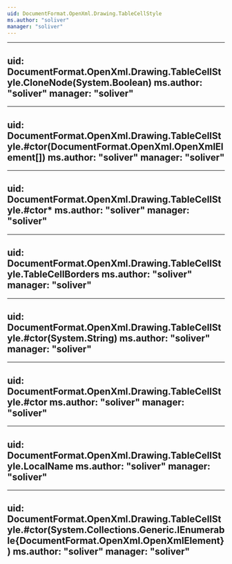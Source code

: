 ```yaml
---
uid: DocumentFormat.OpenXml.Drawing.TableCellStyle
ms.author: "soliver"
manager: "soliver"
---
```


---
uid: DocumentFormat.OpenXml.Drawing.TableCellStyle.CloneNode(System.Boolean)
ms.author: "soliver"
manager: "soliver"
---

---
uid: DocumentFormat.OpenXml.Drawing.TableCellStyle.#ctor(DocumentFormat.OpenXml.OpenXmlElement[])
ms.author: "soliver"
manager: "soliver"
---

---
uid: DocumentFormat.OpenXml.Drawing.TableCellStyle.#ctor*
ms.author: "soliver"
manager: "soliver"
---

---
uid: DocumentFormat.OpenXml.Drawing.TableCellStyle.TableCellBorders
ms.author: "soliver"
manager: "soliver"
---

---
uid: DocumentFormat.OpenXml.Drawing.TableCellStyle.#ctor(System.String)
ms.author: "soliver"
manager: "soliver"
---

---
uid: DocumentFormat.OpenXml.Drawing.TableCellStyle.#ctor
ms.author: "soliver"
manager: "soliver"
---

---
uid: DocumentFormat.OpenXml.Drawing.TableCellStyle.LocalName
ms.author: "soliver"
manager: "soliver"
---

---
uid: DocumentFormat.OpenXml.Drawing.TableCellStyle.#ctor(System.Collections.Generic.IEnumerable{DocumentFormat.OpenXml.OpenXmlElement})
ms.author: "soliver"
manager: "soliver"
---
